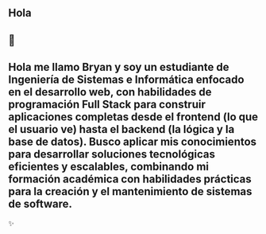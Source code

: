 ## Hola
🔭
-----------------------------------------------------------------------------------------------------------------------------------------------------------------------------------------
Hola me llamo Bryan y soy un estudiante de Ingeniería de Sistemas e Informática enfocado en el desarrollo web, con habilidades de programación Full Stack para construir aplicaciones completas desde el frontend (lo que el usuario ve) hasta el backend (la lógica y la base de datos). Busco aplicar mis conocimientos para desarrollar soluciones tecnológicas eficientes y escalables, combinando mi formación académica con habilidades prácticas para la creación y el mantenimiento de sistemas de software. 
-----------------------------------------------------------------------------------------------------------------------------------------------------------------------------------------
✨
